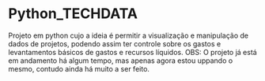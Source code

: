 # Python_TECHDATA
 Projeto em python cujo a ideia é permitir a visualização e manipulação de dados de projetos, podendo assim ter controle sobre os gastos e levantamentos básicos de gastos e recursos líquidos. OBS: O projeto já está em andamento há algum tempo, mas apenas agora estou uppando o mesmo, contudo ainda há muito a ser feito.
